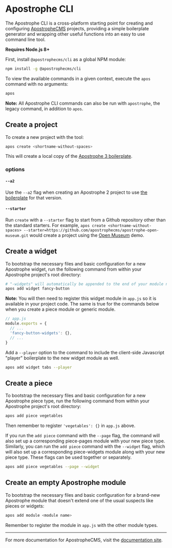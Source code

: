 # Apostrophe CLI

The Apostrophe CLI is a cross-platform starting point for creating and configuring [ApostropheCMS](https://github.com/apostrophecms/apostrophe) projects, providing a simple boilerplate generator and wrapping other useful functions into an easy to use command line tool.

**Requires Node.js 8+**

First, install `@apostrophecms/cli` as a global NPM module:

```bash
npm install -g @apostrophecms/cli
```

To view the available commands in a given context, execute the `apos` command with no arguments:

```bash
apos
```

**Note:** All Apostrophe CLI commands can also be run with `apostrophe`, the legacy command, in addition to `apos`.

## Create a project

To create a new project with the tool:
```bash
apos create <shortname-without-spaces>
```

This will create a local copy of the [Apostrophe 3 boilerplate](https://github.com/apostrophecms/a3-boilerplate).

### options

#### `--a2`

Use the `--a2` flag when creating an Apostrophe 2 project to use [the boilerplate](http://github.com/apostrophecms/apostrophe-boilerplate) for that version.

#### `--starter`

Run `create` with a `--starter` flag to start from a Github repository other than the standard starters. For example, `apos create <shortname-without-spaces> --starter=https://github.com/apostrophecms/apostrophe-open-museum.git` would create a project using the [Open Museum](https://github.com/apostrophecms/apostrophe-open-museum) demo.

## Create a widget
To bootstrap the necessary files and basic configuration for a new Apostrophe widget, run the following command from within your Apostrophe project's root directory:
```bash
# "-widgets" will automatically be appended to the end of your module name
apos add widget fancy-button
```

**Note:** You will then need to register this widget module in `app.js` so it is available in your project code. The same is true for the commands below when you create a piece module or generic module.

```javascript
// app.js
module.exports = {
  // ...
  'fancy-button-widgets': {},
  // ...
}
```

Add a `--player` option to the command to include the client-side Javascript "player" boilerplate to the new widget module as well.

```bash
apos add widget tabs --player
```

## Create a piece
To bootstrap the necessary files and basic configuration for a new Apostrophe piece type, run the following command from within your Apostrophe project's root directory:

```bash
apos add piece vegetables
```

Then remember to register `'vegetables': {}` in `app.js` above.

If you run the `add piece` command with the `--page` flag, the command will also set up a corresponding piece-pages module with your new piece type. Similarly, you can run the `add piece` command with the `--widget` flag, which will also set up a corresponding piece-widgets module along with your new piece type. These flags can be used together or separately.

```bash
apos add piece vegetables --page --widget
```

## Create an empty Apostrophe module
To bootstrap the necessary files and basic configuration for a brand-new Apostrophe module that doesn't extend one of the usual suspects like pieces or widgets:
```bash
apos add module <module name>
```

Remember to register the module in `app.js` with the other module types.

---------------

For more documentation for ApostropheCMS, visit the [documentation site](https://docs.apostrophecms.org).
